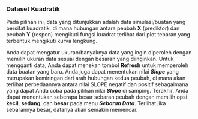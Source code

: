 
### Dataset Kuadratik

Pada pilihan ini, data yang ditunjukkan adalah data simulasi/buatan yang bersifat kuadratik, di mana hubungan antara peubah **X** (prediktor) dan peubah **Y** (respon) mengikuti fungsi kuadrat terlihat dari plot tebaran yang terbentuk mengikuti kurva lengkung. 

Anda dapat mengatur ukuran/banyaknya data yang ingin diperoleh dengan memilih ukuran data sesuai dengan besaran yang diinginkan. Untuk mengganti data, Anda dapat menekan tombol **Refresh** untuk memperoleh data buatan yang baru. Anda juga dapat menentukan nilai **_Slope_** yang merupakan kemiringan dari arah hubungan kedua peubah, di mana akan terlihat perbedaannya antara nilai SLOPE negatif dan positif sebagaimana yang dapat Anda coba pada pilihan nilai **_Slope_** di samping. Terakhir, Anda dapat menentukan seberapa besar sebaran peubah dengan memilih opsi **kecil**, **sedang**, dan **besar** pada menu **_Sebaran Data_**. Terlihat jika sebarannya besar, datanya akan semakin memencar.